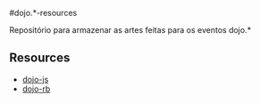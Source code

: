 #dojo.*-resources

Repositório para armazenar as artes feitas para os eventos dojo.*

## Resources
* [dojo-js](/0x01-js)
* [dojo-rb](/0x02-rb)

